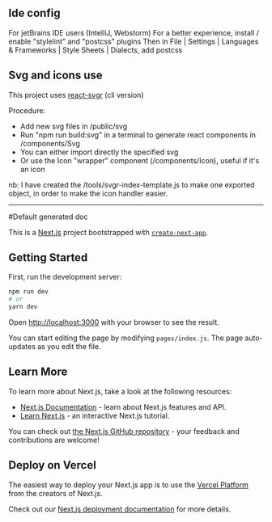 ## Ide config
For jetBrains IDE users (IntelliJ, Webstorm)
For a better experience, install / enable "stylelint" and "postcss" plugins
Then in File | Settings | Languages & Frameworks | Style Sheets | Dialects, add postcss

## Svg and icons use
This project uses [react-svgr](https://react-svgr.com/docs/cli/) (cli version)

Procedure:
- Add new svg files in /public/svg
- Run "npm run build:svg" in a terminal to generate react components in /components/Svg
- You can either import directly the specified svg
- Or use the Icon "wrapper" component (/components/Icon), useful if it's an icon

nb: I have created the /tools/svgr-index-template.js to make one exported object, 
in order to make the icon handler easier.

---
#Default generated doc

This is a [Next.js](https://nextjs.org/) project bootstrapped with [`create-next-app`](https://github.com/vercel/next.js/tree/canary/packages/create-next-app).

## Getting Started

First, run the development server:

```bash
npm run dev
# or
yarn dev
```

Open [http://localhost:3000](http://localhost:3000) with your browser to see the result.

You can start editing the page by modifying `pages/index.js`. The page auto-updates as you edit the file.

## Learn More

To learn more about Next.js, take a look at the following resources:

- [Next.js Documentation](https://nextjs.org/docs) - learn about Next.js features and API.
- [Learn Next.js](https://nextjs.org/learn) - an interactive Next.js tutorial.

You can check out [the Next.js GitHub repository](https://github.com/vercel/next.js/) - your feedback and contributions are welcome!

## Deploy on Vercel

The easiest way to deploy your Next.js app is to use the [Vercel Platform](https://vercel.com/import?utm_medium=default-template&filter=next.js&utm_source=create-next-app&utm_campaign=create-next-app-readme) from the creators of Next.js.

Check out our [Next.js deployment documentation](https://nextjs.org/docs/deployment) for more details.
